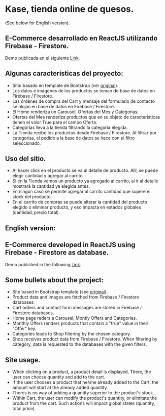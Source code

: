 # Kase, tienda online de quesos.

(See below for English version).


## E-Commerce desarrollado en ReactJS utilizando Firebase - Firestore.

Demo publicada en el siguiente [Link](https://diegoignaciocid.github.io/).



## Algunas características del proyecto:

* Sitio basado en template de Bootstrap (ver [original](https://technext.github.io/zay-shop/)).  
* Los datos e imágenes de los productos se toman de base de datos en Firebase / Firestore.
* Las órdenes de compra del Cart y mensaje del formulario de contacto se alojan en base de datos en Firebase / Firestore.
* El Home renderiza un Carousel, Ofertas del Mes y Categorias. 
* Ofertas del Mes renderiza productos que en su objeto de características tienen el valor True para el campo Oferta.
* Categorías lleva a la tienda filtrando la categoría elegida.
* La Tienda recibe los productos desde Firebase / Firestore. Al filtrar por categorías, el pedido a la base de datos se hace con el filtro seleccionado.

## Uso del sitio.

* Al hacer click en el producto se va al detalle de producto. Allí, se puede elegir cantidad y agregar al carrito.
* Si en la Tienda vemos un producto ya agregado al carrito, al ir al detalle mostrará la cantidad ya elegida antes.
* En ningún caso se permite agregar al carrito cantidad que supere el stock del producto.
* En el carrito de compras se puede alterar la cantidad del producto elegido o eliminar producto, y eso impacta en estados globales (cantidad, precio total).  


## English version:

## E-Commerce developed in ReactJS using Firebase - Firestore as database.

Demo published in the following [Link](https://diegoignaciocid.github.io/).



## Some  bullets about the project:

* Site based in Bootstrap template (see [original](https://technext.github.io/zay-shop/)). 
* Product data and images are fetched from Firebase / Firestore databases.
* Cart orders and contact form messages are stored in Firebase / Firestore databases.
* Home page reders a Carousel, Montly Offers and Categories.
* Monthly Offers renders products that contain a "true" value in their "Offer" key.
* Categories leads to Shop filtering by the chosen category.
* Shop receives product data from Firebase / Firestore. When filtering by category, data is requested to the databases with the given filters.

## Site usage.

* When clicking on a product, a product detail is displayed. There, the user can choose quantity and add to the cart.
* If the user chooses a product that he/she already added to the Cart, the amount will start at the already added quantity. 
* Theres is no way of adding a quantity superior to the product's stock.
* Within Cart, the user can modify the product's quantity, or elimitate the product from the cart. Such actions will impact global states (quantity, total price). 
